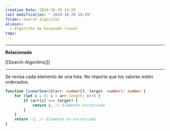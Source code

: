 ```yaml
---
creation Date: 2024-10-29 14:29
last modification: " 2024-10-29 14:29"
folder: Search algoritms
aliases:
  - Algoritmo de búsqueda lineal
tags:
---
```

___
**Relacionado**

[[Search-Algoritms]]]
___
Se revisa cada elemento de una lista.
No importa que los valores estén ordenados.
```typescript
function linearSearch(arr: number[], target: number): number {
    for (let i = 0; i < arr.length; i++) {
        if (arr[i] === target) {
            return i; // Elemento encontrado
        }
    }
    return -1; // Elemento no encontrado
}
```
